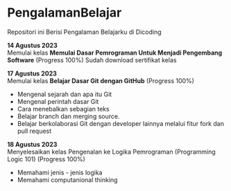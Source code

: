 # PengalamanBelajar
Repositori ini Berisi Pengalaman Belajarku di Dicoding

**14 Agustus 2023**  
Memulai kelas **Memulai Dasar Pemrograman Untuk Menjadi Pengembang Software**  (Progress 100%)
Sudah download sertifikat kelas


**17 Agustus 2023**  
Memulai kelas **Belajar Dasar Git dengan GitHub**  (Progress 100%)
  * Mengenal sejarah dan apa itu Git
  * Mengenal perintah dasar Git
  * Cara menebalkan sebagian teks
  * Belajar branch dan merging source.
  * Belajar berkolaborasi Git dengan developer lainnya melalui fitur fork dan pull request


**18 Agustus 2023**  
Menyelesaikan kelas Pengenalan ke Logika Pemrograman (Programming Logic 101) (Progress 100%) 
  * Memahami jenis - jenis logika
  * Memahami computanional thinking
